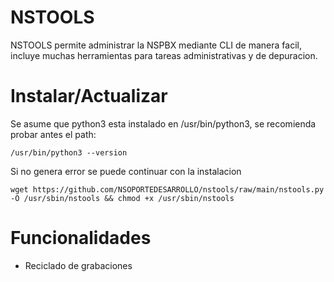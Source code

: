 # NSTOOLS 

NSTOOLS permite administrar la NSPBX mediante CLI de manera facil, incluye muchas herramientas para tareas administrativas y de depuracion.


# Instalar/Actualizar

Se asume que python3 esta instalado en /usr/bin/python3, se recomienda probar antes el path:

```
/usr/bin/python3 --version
```
Si no genera error se puede continuar con la instalacion 


```
wget https://github.com/NSOPORTEDESARROLLO/nstools/raw/main/nstools.py -O /usr/sbin/nstools && chmod +x /usr/sbin/nstools

```

# Funcionalidades

- Reciclado de grabaciones
